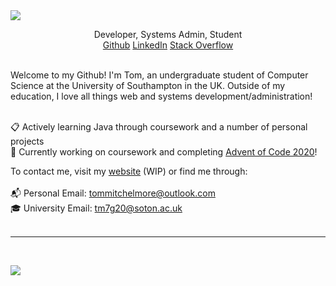 

<img src="https://i.imgur.com/DbbDBzG.png">
<br>
<p align='center'>
Developer, Systems Admin, Student <br>
<a href="https://github.com/tommitchelmore" target="_blank">Github</a>
<a href="https://www.linkedin.com/in/thomas-mitchelmore-3a3814175/" target="_blank">LinkedIn</a>
<a href="https://stackoverflow.com/users/8671742/tom-mitchelmore" target="_blank">Stack Overflow</a>
</p>
<br>
Welcome to my Github!  I'm Tom, an undergraduate student of Computer Science at the University of Southampton in the UK.  Outside of my education, I love all things web and systems development/administration!<br><br>

📋 Actively learning Java through coursework and a number of personal projects <br>
💬 Currently working on coursework and completing [Advent of Code 2020](https://github.com/tommitchelmore/adventofcode)!

To contact me, visit my <a href="https://tommitchelmore.com" target="_blank">website</a>  (WIP) or find me through:<br><br>
📬 Personal Email: <a href="mailto:tommitchelmore@outlook.com?subject=👋 I saw you on Github!">tommitchelmore@outlook.com</a><br>
🎓 University Email: <a href="mailto:tm7g20@southampton.ac.uk?subject=👋 I saw you on Github!">tm7g20@soton.ac.uk</a><br>
<br><hr><br>

<p align="left">
  <img src='https://github-readme-stats.vercel.app/api?username=tommitchelmore&show_icons=true&bg_color=30,e96443,904e95&title_color=fff&text_color=fff'>
</p>
